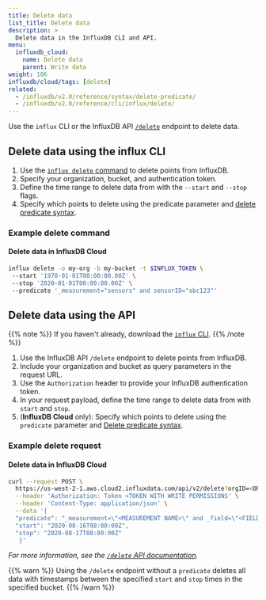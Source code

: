 ```yaml
---
title: Delete data
list_title: Delete data
description: >
  Delete data in the InfluxDB CLI and API.
menu:
  influxdb_cloud:
    name: Delete data
    parent: Write data
weight: 106
influxdb/cloud/tags: [delete]
related:
  - /influxdb/v2.0/reference/syntax/delete-predicate/
  - /influxdb/v2.0/reference/cli/influx/delete/
---
```

<!--
## Delete data in the InfluxDB UI

Delete data from buckets you've created. You cannot delete data from system buckets.

### Delete data from buckets

1. Click **Load Data** in the navigation bar.

    {{< nav-icon "load data" >}}

2. Select **Buckets**.
3. Next to the bucket with data you want to delete, click **Delete Data by Filter**.
4. In the **Delete Data** window that appears:
  - Select a **Target Bucket** to delete data from.
  - Enter a **Time Range** to delete data from.
  - Click **+ Add Filter** to filter by tag key and value pair.
  - Select **I understand that this cannot be undone**.
5. Click **Confirm Delete** to delete the selected data.

### Delete data from the Data Explorer

1. Click the **Data Explorer** icon in the sidebar.

    {{< nav-icon "data-explorer" >}}

2. Click **Delete Data** in the top navigation bar.
3. In the **Delete Data** window that appears:
  - Select a **Target Bucket** to delete data from.
  - Enter a **Time Range** to delete data from.
  - Click **+ Add Filter** to filter by tag key-value pairs.
  - Select **I understand that this cannot be undone**.
4. Click **Confirm Delete** to delete the selected data.
!-->

Use the `influx` CLI or the InfluxDB API [`/delete`](/influxdb/v2.0/api/#/paths/~1delete/post) endpoint to delete data.

## Delete data using the influx CLI

1. Use the [`influx delete` command](/influxdb/v2.0/reference/cli/influx/delete/) to delete points from InfluxDB.
2. Specify your organization, bucket, and authentication token.
3. Define the time range to delete data from with the `--start` and `--stop` flags.
4. Specify which points to delete using the predicate parameter and [delete predicate syntax](/influxdb/v2.0/reference/syntax/delete-predicate/).

### Example delete command

#### Delete data in InfluxDB Cloud

```sh
influx delete -o my-org -b my-bucket -t $INFLUX_TOKEN \
 --start '1970-01-01T00:00:00.00Z' \
 --stop '2020-01-01T00:00:00.00Z' \
 --predicate '_measurement="sensors" and sensorID="abc123"'
```

## Delete data using the API

{{% note %}}
If you haven't already, download the [`influx` CLI](/influxdb/v2.0/get-started/).
{{% /note %}}

1. Use the InfluxDB API `/delete` endpoint to delete points from InfluxDB.
2. Include your organization and bucket as query parameters in the request URL.
3. Use the `Authorization` header to provide your InfluxDB authentication token.
4. In your request payload, define the time range to delete data from with `start` and `stop`.
5. (**InfluxDB Cloud** only): Specify which points to delete using the `predicate` parameter and [Delete predicate syntax](/influxdb/v2.0/reference/syntax/delete-predicate/).

### Example delete request

#### Delete data in InfluxDB Cloud

```sh
curl --request POST \
  https://us-west-2-1.aws.cloud2.influxdata.com/api/v2/delete?orgID=<ORGID> \
  --header 'Authorization: Token <TOKEN WITH WRITE PERMISSIONS' \
  --header 'Content-Type: application/json' \
  --data '{
  "predicate": "_measurement=\"<MEASUREMENT NAME>\" and _field=\"<FIELD>\"",
  "start": "2020-08-16T08:00:00Z",
  "stop": "2020-08-17T08:00:00Z"
   }'
```

   _For more information, see the [`/delete` API documentation](/influxdb/v2.0/api/#/paths/~1delete/post)._

{{% warn %}}
Using the `/delete` endpoint without a `predicate` deletes all data with
timestamps between the specified `start` and `stop` times in the specified bucket.
{{% /warn %}}
